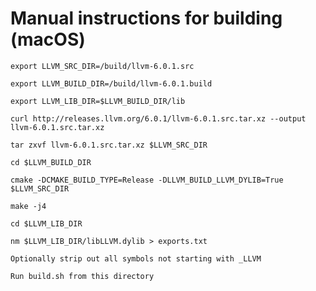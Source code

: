 # Manual instructions for building (macOS)

`export LLVM_SRC_DIR=/build/llvm-6.0.1.src`

`export LLVM_BUILD_DIR=/build/llvm-6.0.1.build`

`export LLVM_LIB_DIR=$LLVM_BUILD_DIR/lib`

`curl http://releases.llvm.org/6.0.1/llvm-6.0.1.src.tar.xz --output llvm-6.0.1.src.tar.xz`

`tar zxvf llvm-6.0.1.src.tar.xz $LLVM_SRC_DIR`

`cd $LLVM_BUILD_DIR`

`cmake -DCMAKE_BUILD_TYPE=Release -DLLVM_BUILD_LLVM_DYLIB=True $LLVM_SRC_DIR`

`make -j4`

`cd $LLVM_LIB_DIR`

`nm $LLVM_LIB_DIR/libLLVM.dylib > exports.txt`

`Optionally strip out all symbols not starting with _LLVM`

`Run build.sh from this directory`
